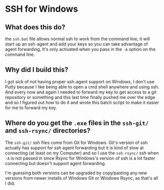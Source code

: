 # SSH for Windows

## What does this do?

the `ssh.bat` file allows normal ssh to work from the command line, it will start
up an ssh-agent and add your keys so you can take advantage of agent forwarding, It's only
activated when you pass in the `-A` option on the command line.

## Why did I build this?

I got sick of not having proper ssh-agent support on Windows, I don't use Putty because
I like being able to open a cmd shell anywhere and using ssh. And every now and again
I needed to forward my key to get access to a git repository or something and this last
time finally pushed me over the edge and so I figured out how to do it and wrote this
batch script to make it easier for me to forward my key.

## Where do you get the `.exe` files in the `ssh-git/` and `ssh-rsync/` directories?

The `ssh-git/` ssh files come from Git for Windows. Git's version of ssh actually has
support for ssh agent forwarding but it is kind of slow at connecting (at least on my Computer) 
and so I use the `ssh-rsync/` ssh when `-A` is not passed in since Rsync for Windows's version of
ssh is a lot faster connecting but doesn't support agent forwarding.

I'm guessing both versions can be upgraded by copy/pasting any new versions from newer
installs of Windows Git or Windows Rsync, as that's all I did.